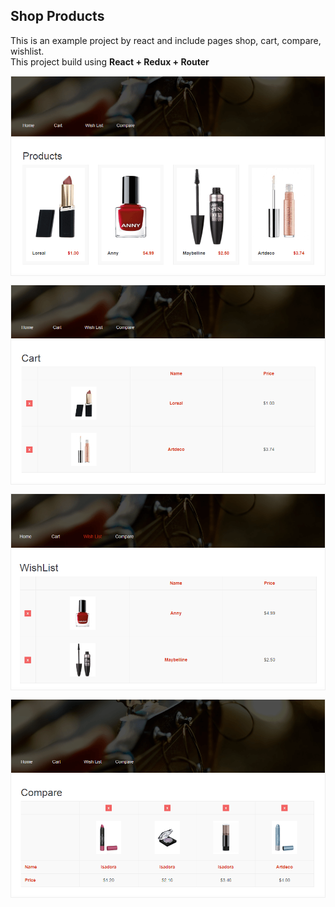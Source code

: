 <h2> Shop Products </h2>
<p>This is an example project by react and include pages shop, cart, compare, wishlist.<br>
  This project build using <b> React + Redux + Router</b></p>
<p style="border: 1px solid #eee;"><img src="./public/images/1.png" alt="Screenshot" style="max-width:100%;"></p>  
<p style="border: 1px solid #eee;"><img src="./public/images/2.png" alt="Screenshot" style="max-width:100%;"></p> 
<p style="border: 1px solid #eee;"><img src="./public/images/3.png" alt="Screenshot" style="max-width:100%;"></p> 
<p style="border: 1px solid #eee;"><img src="./public/images/4.png" alt="Screenshot" style="max-width:100%;"></p> 
